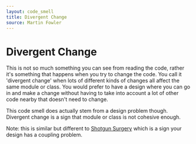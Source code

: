 ```yaml
---
layout: code_smell
title: Divergent Change
source: Martin Fowler
---
```


# Divergent Change
This is not so much something you can see from reading the code, rather it's something that happens when you try to change the code. You call it 'divergent change' when lots of different kinds of changes all affect the same module or class. You would prefer to have a design where you can go in and make a change without having to take into account a lot of other code nearby that doesn't need to change. 

This code smell does actually stem from a design problem though. Divergent change is a sign that module or class is not cohesive enough.

Note: this is similar but different to [Shotgun Surgery](shotgun_surgery.html) which is a sign your design has a coupling problem.